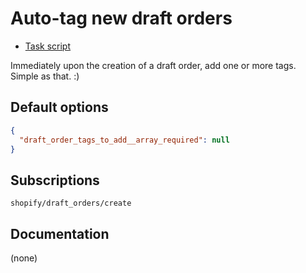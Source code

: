 # Auto-tag new draft orders

* [Task script](./script.liquid)

Immediately upon the creation of a draft order, add one or more tags. Simple as that. :)

## Default options

```json
{
  "draft_order_tags_to_add__array_required": null
}
```

## Subscriptions

```liquid
shopify/draft_orders/create
```

## Documentation

(none)